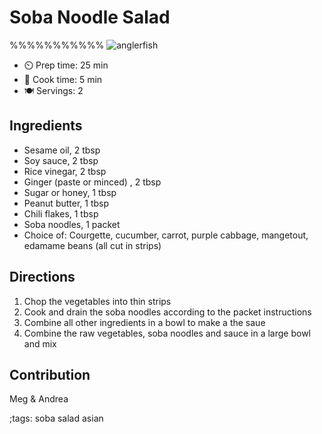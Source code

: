 # Soba Noodle Salad

%%%%%%%%%%% ![anglerfish](pix/fried-anglerfish-fillet-00.webp)

- ⏲️ Prep time: 25 min
- 🍳 Cook time: 5 min
- 🍽️ Servings: 2

## Ingredients

- Sesame oil, 2 tbsp
- Soy sauce, 2 tbsp
- Rice vinegar, 2 tbsp
- Ginger (paste or minced) , 2 tbsp
- Sugar or honey, 1 tbsp
- Peanut butter, 1 tbsp
- Chili flakes, 1 tbsp
- Soba noodles, 1 packet
- Choice of: Courgette, cucumber, carrot, purple cabbage, mangetout, edamame beans (all cut in strips)

## Directions

1. Chop the vegetables into thin strips 
2. Cook and drain the soba noodles according to the packet instructions 
3. Combine all other ingredients in a bowl to make a the saue
4. Combine the raw vegetables, soba noodles and sauce in a large bowl and mix

## Contribution

Meg & Andrea

;tags: soba salad asian
